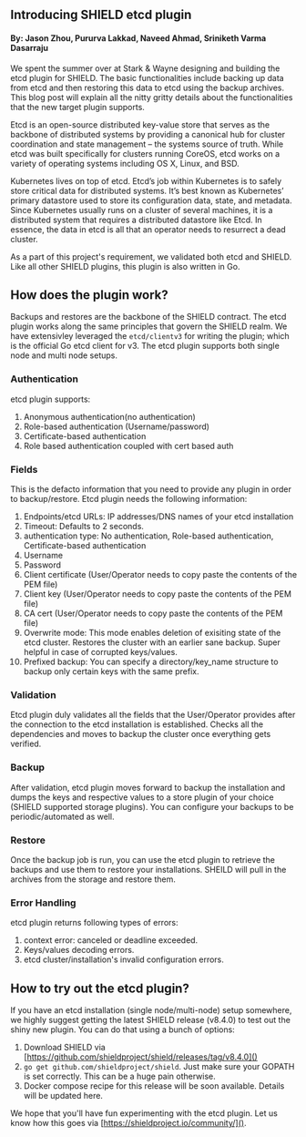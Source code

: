 ## Introducing SHIELD etcd plugin

#### By:  Jason Zhou, Pururva Lakkad, Naveed Ahmad, Sriniketh Varma Dasarraju

We spent the summer over at Stark & Wayne designing and building the etcd plugin for SHIELD. The basic functionalities include backing up data from etcd and then restoring this data to etcd using the backup archives. This blog post will explain all the nitty gritty details about the functionalities that the new target plugin supports.

Etcd is an open-source distributed key-value store that serves as the backbone of distributed systems by providing a canonical hub for cluster coordination and state management – the systems source of truth. While etcd was built specifically for clusters running CoreOS, etcd works on a variety of operating systems including OS X, Linux, and BSD.

Kubernetes lives on top of etcd. Etcd’s job within Kubernetes is to safely store critical data for distributed systems. It’s best known as Kubernetes’ primary datastore used to store its configuration data, state, and metadata. Since Kubernetes usually runs on a cluster of several machines, it is a distributed system that requires a distributed datastore like Etcd. In essence, the data in etcd is all that an operator needs to resurrect a dead cluster.

As a part of this project's requirement, we validated both etcd and SHIELD. Like all other SHIELD plugins, this plugin is also written in Go.


## How does the plugin work?

Backups and restores are the backbone of the SHIELD contract. The etcd plugin works along the same principles that govern the SHIELD realm. We have extensivley leveraged the `etcd/clientv3` for writing the plugin; which is the official Go etcd client for v3. The etcd plugin supports both single node and multi node setups. 

### Authentication

etcd plugin supports:

1. Anonymous authentication(no authentication)
2. Role-based authentication (Username/password)
3. Certificate-based authentication
4. Role based authentication coupled with cert based auth

### Fields

This is the defacto information that you need to provide any plugin in order to backup/restore. Etcd plugin needs the following information:

1. Endpoints/etcd URLs: IP addresses/DNS names of your etcd installation
2. Timeout: Defaults to 2 seconds. 
3. authentication type: No authentication, Role-based authentication, Certificate-based authentication
4. Username
5. Password
6. Client certificate (User/Operator needs to copy paste the contents of the PEM file)
7. Client key (User/Operator needs to copy paste the contents of the PEM file)
8. CA cert (User/Operator needs to copy paste the contents of the PEM file)
9. Overwrite mode: This mode enables deletion of exisiting state of the etcd cluster. Restores the cluster with an earlier sane backup. Super helpful in case of corrupted keys/values.
10. Prefixed backup: You can specify a directory/key_name structure to backup only certain keys with the same prefix.

### Validation

Etcd plugin duly validates all the fields that the User/Operator provides after the connection to the etcd installation is established. Checks all the dependencies and moves to backup the cluster once everything gets verified.

### Backup

After validation, etcd plugin moves forward to backup the installation and dumps the keys and respective values to a store plugin of your choice (SHIELD supported storage plugins). You can configure your backups to be periodic/automated as well. 

### Restore

Once the backup job is run, you can use the etcd plugin to retrieve the backups and use them to restore your installations. SHEILD will pull in the archives from the storage and restore them.

### Error Handling

etcd plugin returns following types of errors:

1. context error: canceled or deadline exceeded.
2. Keys/values decoding errors.
3. etcd cluster/installation's invalid configuration errors.


## How to try out the etcd plugin?

If you have an etcd installation (single node/multi-node) setup somewhere, we highly suggest getting the latest SHIELD release (v8.4.0) to test out the shiny new plugin. You can do that using a bunch of options:

1. Download SHIELD via  [https://github.com/shieldproject/shield/releases/tag/v8.4.0]()
2. `go get github.com/shieldproject/shield`. Just make sure your GOPATH is set correctly. This can be a huge pain otherwise. 
3. Docker compose recipe for this release will be soon available. Details will be updated here.

We hope that you'll have fun experimenting with the etcd plugin. Let us know how this goes via [https://shieldproject.io/community/](). 

